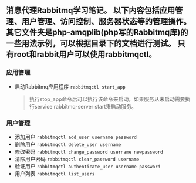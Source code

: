 消息代理Rabbitmq学习笔记。
以下内容包括应用管理、用户管理、访问控制、服务器状态等的管理操作。其它文件夹是php-amqplib(php写的Rabbitmq库)的一些用法示例，可以根据目录下的文档进行测试。
只有root和rabbit用户可以使用rabbitmqctl。
---
### 应用管理
* 启动Rabbitmq应用程序 `rabbitmqctl start_app`
    >执行stop_app命令后可以执行该命令来启动，如果服务从未启动需要执行service rabbitmq-server start来启动服务。
### 用户管理
* 添加用户 `rabbitmqctl add_user username password`
* 删除用户 `rabbitmqctl delete_user username`
* 修改密码 `rabbitmqctl change_password username newpassword`
* 清除用户密码 `rabbitmqctl clear_password username`
* 验证用户 `rabbitmqctl authenticate_user username password`
* 用户列表 `rabbitmqctl list_users`